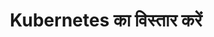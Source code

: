 ---
title: "Kubernetes का विस्तार करें"
description: अपने कार्य वातावरण की आवश्यकताओं के अनुरूप अपने Kubernetes क्लस्टर को अनुकूलित करने के उन्नत तरीकों को समझें।
weight: 110
--- 